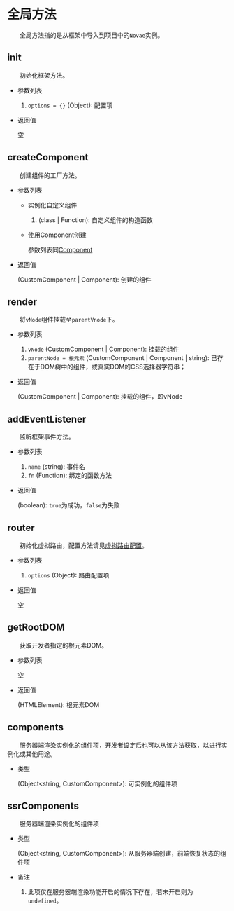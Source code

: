 # 全局方法

&emsp;&emsp;全局方法指的是从框架中导入到项目中的```Novae```实例。

## init

&emsp;&emsp;初始化框架方法。

- 参数列表

  1. ```options = {}``` (Object): 配置项
  
- 返回值

  空

## createComponent

&emsp;&emsp;创建组件的工厂方法。

- 参数列表

  - 实例化自定义组件
  
    1. (class | Function): 自定义组件的构造函数
  
  - 使用Component创建
    
	参数列表同[Component](./utils.html#component)
  
- 返回值

  (CustomComponent | Component): 创建的组件

## render

&emsp;&emsp;将```vNode```组件挂载至```parentVnode```下。

- 参数列表

  1. ```vNode``` (CustomComponent | Component): 挂载的组件
  2. ```parentNode = 根元素``` (CustomComponent | Component | string): 已存在于DOM树中的组件，或真实DOM的CSS选择器字符串；
  
- 返回值

  (CustomComponent | Component): 挂载的组件，即vNode

## addEventListener

&emsp;&emsp;监听框架事件方法。

- 参数列表

  1. ```name``` (string): 事件名
  2. ```fn``` (Function): 绑定的函数方法
  
- 返回值

  (boolean): ```true```为成功，```false```为失败

## router

&emsp;&emsp;初始化虚拟路由，配置方法请见[虚拟路由配置](./router.html#配置项)。

- 参数列表

  1. ```options``` (Object): 路由配置项
  
- 返回值

  空

## getRootDOM

&emsp;&emsp;获取开发者指定的根元素DOM。

- 参数列表

  空
  
- 返回值

  (HTMLElement): 根元素DOM
  
## components

&emsp;&emsp;服务器端渲染实例化的组件项，开发者设定后也可以从该方法获取，以进行实例化或其他用途。
  
- 类型

  (Object<string, CustomComponent>): 可实例化的组件项

## ssrComponents

&emsp;&emsp;服务器端渲染实例化的组件项
  
- 类型

  (Object<string, CustomComponent>): 从服务器端创建，前端恢复状态的组件项
  
- 备注
  
  1. 此项仅在服务器端渲染功能开启的情况下存在，若未开启则为```undefined```。